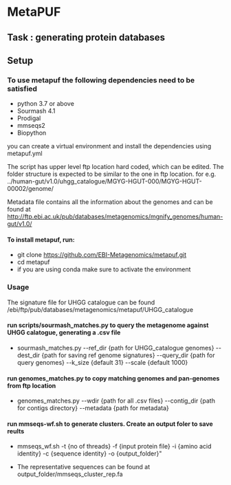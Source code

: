 # MetaPUF
## Task : generating protein databases
##  Setup
### To use metapuf the following dependencies need to be satisfied
- python 3.7 or above
- Sourmash 4.1
- Prodigal
- mmseqs2
- Biopython

you can create a virtual environment and install the dependencies using metapuf.yml

The script has upper level ftp location hard coded, which can be edited. The folder structure is expected to be similar to the one in ftp location. for e.g. ../human-gut/v1.0/uhgg_catalogue/MGYG-HGUT-000/MGYG-HGUT-00002/genome/

Metadata file contains all the information about the genomes and can be found at http://ftp.ebi.ac.uk/pub/databases/metagenomics/mgnify_genomes/human-gut/v1.0/

#### To install metapuf, run:
- git clone https://github.com/EBI-Metagenomics/metapuf.git
- cd metapuf
-  if you are using conda make sure to activate the environment

### Usage
The signature file for UHGG catalogue can be found /ebi/ftp/pub/databases/metagenomics/metapuf/UHGG_catalogue
#### run scripts/sourmash_matches.py to query the metagenome against UHGG calatogue, generating a .csv file

- sourmash_matches.py --ref_dir {path for UHGG_catalogue genomes} --dest_dir {path for saving ref genome signatures} --query_dir {path for query genomes} --k_size {default 31} --scale {default 1000}

#### run genomes_matches.py to copy matching genomes and pan-genomes from ftp location

- genomes_matches.py --wdir {path for all .csv files} --contig_dir {path for contigs directory} --metadata {path for metadata}

#### run mmseqs-wf.sh to generate clusters. Create an output foler to save reults

- mmseqs_wf.sh -t {no of threads} -f {input protein file} -i {amino acid identity} -c {sequence identity} -o {output_folder}"

- The representative sequences can be found at output_folder/mmseqs_cluster_rep.fa

